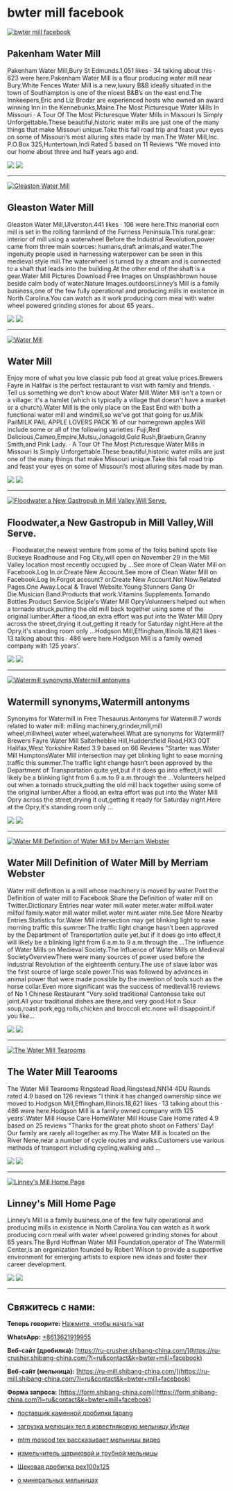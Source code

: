 # bwter mill facebook

<a href="https://swt.shibang-china.com/?l=ru&img&k=bwter+mill+facebook" target="_blank">![bwter mill facebook](http://static.shibang-china.com/all-800x300/1350.jpg)</a>

## Pakenham Water Mill
Pakenham Water Mill,Bury St Edmunds.1,051 likes &#183; 34 talking about this &#183; 623 were here.Pakenham Water Mill is a flour producing water mill near Bury.White Fences Water Mill is a new,luxury B&amp;B ideally situated in the town of Southampton is one of the nicest B&amp;B’s on the east end.The Innkeepers,Eric and Liz Brodar are experienced hosts who owned an award winning Inn in the Kennebunks,Maine.The Most Picturesque Water Mills In Missouri&nbsp;&#0183;&#32;A Tour Of The Most Picturesque Water Mills in Missouri Is Simply Unforgettable.These beautiful,historic water mills are just one of the many things that make Missouri unique.Take this fall road trip and feast your eyes on some of Missouri’s most alluring sites made by man.The Water Mill,Inc. P.O.Box 325,Huntertown,Indi Rated 5 based on 11 Reviews &quot;We moved into our home about three and half years ago and.


<a href="https://whatsapp.shibangsoft.com/WhatsApp.php" target="_blank" title="WhatsApp">![](http://static.shibang-china.com/icon/whatsapp.png)</a> <a href="https://swt.shibang-china.com/?l=ru&icon&k=bwter+mill+facebook" target="_blank">![](http://static.shibang-china.com/icon/chat-ru.png)</a>

---

<a href="https://swt.shibang-china.com/?l=ru&img&k=bwter+mill+facebook" target="_blank">![Gleaston Water Mill](http://static.shibang-china.com/all-800x300/1067.jpg)</a>

## Gleaston Water Mill
Gleaston Water Mill,Ulverston.441 likes &#183; 106 were here.This manorial corn mill is set in the rolling farmland of the Furness Peninsula.This rural.gear: interior of mill using a waterwheel Before the Industrial Revolution,power came from three main sources: humans,draft animals,and water.The ingenuity people used in harnessing waterpower can be seen in this medieval style mill.The waterwheel is turned by a stream and is connected to a shaft that leads into the building.At the other end of the shaft is a gear.Water Mill Pictures Download Free Images on Unsplashbrown house beside calm body of water.Nature Images.outdoorsLinney’s Mill is a family business,one of the few fully operational and producing mills in existence in North Carolina.You can watch as it work producing corn meal with water wheel powered grinding stones for about 65 years.


<a href="https://whatsapp.shibangsoft.com/WhatsApp.php" target="_blank" title="WhatsApp">![](http://static.shibang-china.com/icon/whatsapp.png)</a> <a href="https://swt.shibang-china.com/?l=ru&icon&k=bwter+mill+facebook" target="_blank">![](http://static.shibang-china.com/icon/chat-ru.png)</a>

---

<a href="https://swt.shibang-china.com/?l=ru&img&k=bwter+mill+facebook" target="_blank">![Water Mill](http://static.shibang-china.com/all-800x300/88.jpg)</a>

## Water Mill
Enjoy more of what you love classic pub food at great value prices.Brewers Fayre in Halifax is the perfect restaurant to visit with family and friends.&nbsp;&#0183;&#32;Tell us something we don't know about Water Mill.Water Mill isn't a town or a village: it's a hamlet (which is typically a village that doesn't have a market or a church).Water Mill is the only place on the East End with both a functional water mill and windmill,so we've got that going for us.Milk PailMILK PAIL APPLE LOVERS PACK 16 of our homegrown apples Will include some or all of the following varieties: Fuji,Red Delicious,Cameo,Empire,Mutsu,Jonagold,Gold Rush,Braeburn,Granny Smith,and Pink Lady.&nbsp;&#0183;&#32;A Tour Of The Most Picturesque Water Mills in Missouri Is Simply Unforgettable.These beautiful,historic water mills are just one of the many things that make Missouri unique.Take this fall road trip and feast your eyes on some of Missouri’s most alluring sites made by man.


<a href="https://whatsapp.shibangsoft.com/WhatsApp.php" target="_blank" title="WhatsApp">![](http://static.shibang-china.com/icon/whatsapp.png)</a> <a href="https://swt.shibang-china.com/?l=ru&icon&k=bwter+mill+facebook" target="_blank">![](http://static.shibang-china.com/icon/chat-ru.png)</a>

---

<a href="https://swt.shibang-china.com/?l=ru&img&k=bwter+mill+facebook" target="_blank">![Floodwater,a New Gastropub in Mill Valley,Will Serve.](http://static.shibang-china.com/all-800x300/987.jpg)</a>

## Floodwater,a New Gastropub in Mill Valley,Will Serve.
&nbsp;&#0183;&#32;Floodwater,the newest venture from some of the folks behind spots like Buckeye Roadhouse and Fog City,will open on November 29 in the Mill Valley location most recently occupied by …See more of Clean Water Mill on Facebook.Log In.or.Create New Account.See more of Clean Water Mill on Facebook.Log In.Forgot account? or.Create New Account.Not Now.Related Pages.One Away.Local &amp; Travel Website.Young Stunners Gang Or Die.Musician Band.Products that work.Vitamins Supplements.Tomando Bottles.Product Service.Sciple's Water Mill OpryVolunteers helped out when a tornado struck,putting the old mill back together using some of the original lumber.After a flood,an extra effort was put into the Water Mill Opry across the street,drying it out,getting it ready for Saturday night.Here at the Opry,it's standing room only …Hodgson Mill,Effingham,Illinois.18,621 likes &#183; 13 talking about this &#183; 486 were here.Hodgson Mill is a family owned company with 125 years'.


<a href="https://whatsapp.shibangsoft.com/WhatsApp.php" target="_blank" title="WhatsApp">![](http://static.shibang-china.com/icon/whatsapp.png)</a> <a href="https://swt.shibang-china.com/?l=ru&icon&k=bwter+mill+facebook" target="_blank">![](http://static.shibang-china.com/icon/chat-ru.png)</a>

---

<a href="https://swt.shibang-china.com/?l=ru&img&k=bwter+mill+facebook" target="_blank">![Watermill synonyms,Watermill antonyms](http://static.shibang-china.com/all-800x300/801.jpg)</a>

## Watermill synonyms,Watermill antonyms
Synonyms for Watermill in Free Thesaurus.Antonyms for Watermill.7 words related to water mill: milling machinery,grinder,mill,mill wheel,millwheel,water wheel,waterwheel.What are synonyms for Watermill?Brewers Fayre Water Mill Salterhebble Hill,Huddersfield Road,HX3 0QT Halifax,West Yorkshire Rated 3.9 based on 66 Reviews &quot;Starter was.Water Mill HamptonsWater Mill intersection may get blinking light to ease morning traffic this summer.The traffic light change hasn’t been approved by the Department of Transportation quite yet,but if it does go into effect,it will likely be a blinking light from 6 a.m.to 9 a.m.through the …Volunteers helped out when a tornado struck,putting the old mill back together using some of the original lumber.After a flood,an extra effort was put into the Water Mill Opry across the street,drying it out,getting it ready for Saturday night.Here at the Opry,it's standing room only …


<a href="https://whatsapp.shibangsoft.com/WhatsApp.php" target="_blank" title="WhatsApp">![](http://static.shibang-china.com/icon/whatsapp.png)</a> <a href="https://swt.shibang-china.com/?l=ru&icon&k=bwter+mill+facebook" target="_blank">![](http://static.shibang-china.com/icon/chat-ru.png)</a>

---

<a href="https://swt.shibang-china.com/?l=ru&img&k=bwter+mill+facebook" target="_blank">![Water Mill Definition of Water Mill by Merriam Webster](http://static.shibang-china.com/all-800x300/255.jpg)</a>

## Water Mill Definition of Water Mill by Merriam Webster
Water mill definition is a mill whose machinery is moved by water.Post the Definition of water mill to Facebook Share the Definition of water mill on Twitter.Dictionary Entries near water mill.water meter.water milfoil.water milfoil family.water mill.water millet.water mint.water mite.See More Nearby Entries.Statistics for.Water Mill intersection may get blinking light to ease morning traffic this summer.The traffic light change hasn’t been approved by the Department of Transportation quite yet,but if it does go into effect,it will likely be a blinking light from 6 a.m.to 9 a.m.through the …The Influence of Water Mills on Medieval Society.The Influence of Water Mills on Medieval SocietyOverviewThere were many sources of power used before the Industrial Revolution of the eighteenth century.The use of slave labor was the first source of large scale power.This was followed by advances in animal power that were made possible by the invention of tools such as the horse collar.Even more significant was the success of medieval.16 reviews of No 1 Chinese Restaurant &quot;Very solid traditional Cantonese take out joint.All your traditional dishes are there,and very good.Hot n Sour soup,roast pork,egg rolls,chicken and broccoli etc.none will disappoint.if you like…


<a href="https://whatsapp.shibangsoft.com/WhatsApp.php" target="_blank" title="WhatsApp">![](http://static.shibang-china.com/icon/whatsapp.png)</a> <a href="https://swt.shibang-china.com/?l=ru&icon&k=bwter+mill+facebook" target="_blank">![](http://static.shibang-china.com/icon/chat-ru.png)</a>

---

<a href="https://swt.shibang-china.com/?l=ru&img&k=bwter+mill+facebook" target="_blank">![The Water Mill Tearooms](http://static.shibang-china.com/all-800x300/150.jpg)</a>

## The Water Mill Tearooms
The Water Mill Tearooms Ringstead Road,Ringstead,NN14 4DU Raunds rated 4.9 based on 126 reviews &quot;I think it has changed ownership since we moved to.Hodgson Mill,Effingham,Illinois.18,621 likes &#183; 13 talking about this &#183; 486 were here.Hodgson Mill is a family owned company with 125 years'.Water Mill House Care HomeWater Mill House Care Home  rated 4.9 based on 25 reviews &quot;Thanks for the great photo shoot on Fathers' Day! Our family are rarely all together as my.The Water Mill is located on the River Nene,near a number of cycle routes and walks.Customers use various methods of transport including cycling,walking and …


<a href="https://whatsapp.shibangsoft.com/WhatsApp.php" target="_blank" title="WhatsApp">![](http://static.shibang-china.com/icon/whatsapp.png)</a> <a href="https://swt.shibang-china.com/?l=ru&icon&k=bwter+mill+facebook" target="_blank">![](http://static.shibang-china.com/icon/chat-ru.png)</a>

---

<a href="https://swt.shibang-china.com/?l=ru&img&k=bwter+mill+facebook" target="_blank">![Linney's Mill Home Page](http://static.shibang-china.com/all-800x300/887.jpg)</a>

## Linney's Mill Home Page
Linney’s Mill is a family business,one of the few fully operational and producing mills in existence in North Carolina.You can watch as it work producing corn meal with water wheel powered grinding stones for about 65 years.The Byrd Hoffman Water Mill Foundation,operator of The Watermill Center,is an organization founded by Robert Wilson to provide a supportive environment for emerging artists to explore new ideas and foster their career development.

<a href="https://whatsapp.shibangsoft.com/WhatsApp.php" target="_blank" title="WhatsApp">![](http://static.shibang-china.com/icon/whatsapp.png)</a> <a href="https://swt.shibang-china.com/?l=ru&icon&k=bwter+mill+facebook" target="_blank">![](http://static.shibang-china.com/icon/chat-ru.png)</a>

---
## Свяжитесь с нами:

**Теперь говорите:** [Нажмите, чтобы начать чат](https://swt.shibang-china.com?l=ru&contact&k=bwter+mill+facebook)

**WhatsApp:**  [+8613621919955](https://whatsapp.shibangsoft.com/WhatsApp.php)

**Веб-сайт (дробилка):** [https://ru-crusher.shibang-china.com/](https://ru-crusher.shibang-china.com/?l=ru&contact&k=bwter+mill+facebook)

**Веб-сайт (мельница):** [https://ru-mill.shibang-china.com/](https://ru-mill.shibang-china.com/?l=ru&contact&k=bwter+mill+facebook)

**Форма запроса:** [https://form.shibang-china.com](https://form.shibang-china.com?l=ru&contact&k=bwter+mill+facebook)

* [поставщик каменной дробилки tapang](../134/%D0%BF%D0%BE%D1%81%D1%82%D0%B0%D0%B2%D1%89%D0%B8%D0%BA%20%D0%BA%D0%B0%D0%BC%D0%B5%D0%BD%D0%BD%D0%BE%D0%B9%20%D0%B4%D1%80%D0%BE%D0%B1%D0%B8%D0%BB%D0%BA%D0%B8%20tapang.md)

* [загрузка мелющих тел в известняковую мельницу Индии](../134/%D0%B7%D0%B0%D0%B3%D1%80%D1%83%D0%B7%D0%BA%D0%B0%20%D0%BC%D0%B5%D0%BB%D1%8E%D1%89%D0%B8%D1%85%20%D1%82%D0%B5%D0%BB%20%D0%B2%20%D0%B8%D0%B7%D0%B2%D0%B5%D1%81%D1%82%D0%BD%D1%8F%D0%BA%D0%BE%D0%B2%D1%83%D1%8E%20%D0%BC%D0%B5%D0%BB%D1%8C%D0%BD%D0%B8%D1%86%D1%83%20%D0%98%D0%BD%D0%B4%D0%B8%D0%B8.md)

* [mtm mqsood tex рассказывает мельницы видео](../133/mtm%20mqsood%20tex%20%D1%80%D0%B0%D1%81%D1%81%D0%BA%D0%B0%D0%B7%D1%8B%D0%B2%D0%B0%D0%B5%D1%82%20%D0%BC%D0%B5%D0%BB%D1%8C%D0%BD%D0%B8%D1%86%D1%8B%20%D0%B2%D0%B8%D0%B4%D0%B5%D0%BE.md)

* [измельчитель шариковой и трубной мельницы](../131/%D0%B8%D0%B7%D0%BC%D0%B5%D0%BB%D1%8C%D1%87%D0%B8%D1%82%D0%B5%D0%BB%D1%8C%20%D1%88%D0%B0%D1%80%D0%B8%D0%BA%D0%BE%D0%B2%D0%BE%D0%B9%20%D0%B8%20%D1%82%D1%80%D1%83%D0%B1%D0%BD%D0%BE%D0%B9%20%D0%BC%D0%B5%D0%BB%D1%8C%D0%BD%D0%B8%D1%86%D1%8B.md)

* [Щековая дробилка pex100x125](../134/%D0%A9%D0%B5%D0%BA%D0%BE%D0%B2%D0%B0%D1%8F%20%D0%B4%D1%80%D0%BE%D0%B1%D0%B8%D0%BB%D0%BA%D0%B0%20pex100x125.md)

* [о минеральных мельницах](../135/%D0%BE%20%D0%BC%D0%B8%D0%BD%D0%B5%D1%80%D0%B0%D0%BB%D1%8C%D0%BD%D1%8B%D1%85%20%D0%BC%D0%B5%D0%BB%D1%8C%D0%BD%D0%B8%D1%86%D0%B0%D1%85.md)